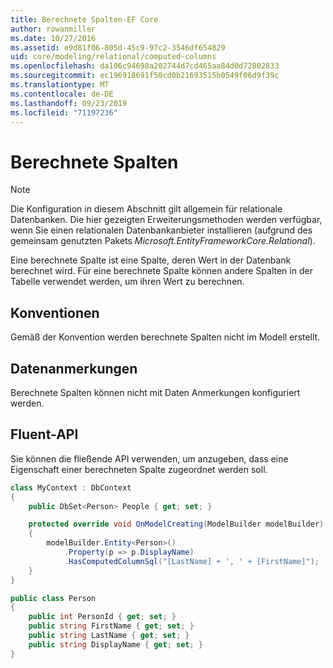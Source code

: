```yaml
---
title: Berechnete Spalten-EF Core
author: rowanmiller
ms.date: 10/27/2016
ms.assetid: e9d81f06-805d-45c9-97c2-3546df654829
uid: core/modeling/relational/computed-columns
ms.openlocfilehash: da106c94698a202744d7cd465aa84d0d72802833
ms.sourcegitcommit: ec196918691f50cd0b21693515b0549f06d9f39c
ms.translationtype: MT
ms.contentlocale: de-DE
ms.lasthandoff: 09/23/2019
ms.locfileid: "71197236"
---
```

# <a name="computed-columns"></a>Berechnete Spalten

> [!NOTE]  
> Die Konfiguration in diesem Abschnitt gilt allgemein für relationale Datenbanken. Die hier gezeigten Erweiterungsmethoden werden verfügbar, wenn Sie einen relationalen Datenbankanbieter installieren (aufgrund des gemeinsam genutzten Pakets *Microsoft.EntityFrameworkCore.Relational*).

Eine berechnete Spalte ist eine Spalte, deren Wert in der Datenbank berechnet wird. Für eine berechnete Spalte können andere Spalten in der Tabelle verwendet werden, um ihren Wert zu berechnen.

## <a name="conventions"></a>Konventionen

Gemäß der Konvention werden berechnete Spalten nicht im Modell erstellt.

## <a name="data-annotations"></a>Datenanmerkungen

Berechnete Spalten können nicht mit Daten Anmerkungen konfiguriert werden.

## <a name="fluent-api"></a>Fluent-API

Sie können die fließende API verwenden, um anzugeben, dass eine Eigenschaft einer berechneten Spalte zugeordnet werden soll.

<!-- [!code-csharp[Main](samples/core/relational/Modeling/FluentAPI/Relational/ComputedColumn.cs?highlight=9)] -->
``` csharp
class MyContext : DbContext
{
    public DbSet<Person> People { get; set; }

    protected override void OnModelCreating(ModelBuilder modelBuilder)
    {
        modelBuilder.Entity<Person>()
            .Property(p => p.DisplayName)
            .HasComputedColumnSql("[LastName] + ', ' + [FirstName]");
    }
}

public class Person
{
    public int PersonId { get; set; }
    public string FirstName { get; set; }
    public string LastName { get; set; }
    public string DisplayName { get; set; }
}
```
